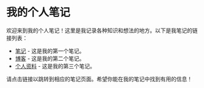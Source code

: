# 我的个人笔记

欢迎来到我的个人笔记！这里是我记录各种知识和想法的地方。以下是我笔记的链接列表：

- [笔记](/笔记/linux常用命令.md) - 这是我的第一个笔记。
- [博客](/博客/) - 这是我的第二个笔记。
- [个人资料](/个人资料/) - 这是我的第三个笔记。

请点击链接以跳转到相应的笔记页面。希望你能在我的笔记中找到有用的信息！
